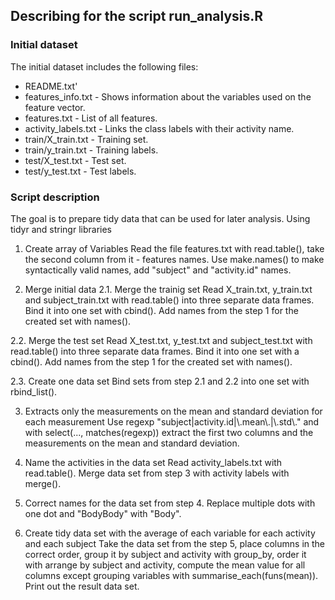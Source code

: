 ## Describing for the script run_analysis.R

### Initial dataset

The initial dataset includes the following files:
 * README.txt'
 * features_info.txt - Shows information about the variables used on the feature vector.
 * features.txt - List of all features.
 * activity_labels.txt - Links the class labels with their activity name.
 * train/X_train.txt - Training set.
 * train/y_train.txt - Training labels.
 * test/X_test.txt - Test set.
 * test/y_test.txt - Test labels.
 
### Script description

The goal is to prepare tidy data that can be used for later analysis. 
Using tidyr and stringr libraries 

1. Create array of Variables
Read the file features.txt with read.table(), take the second column from it - features names.
Use make.names() to make syntactically valid names, add "subject" and "activity.id" names.

2. Merge initial data
2.1. Merge the trainig set 
Read X_train.txt, y_train.txt and subject_train.txt with read.table() into three separate data frames.
Bind it into one set with cbind().
Add names from the step 1 for the created set with names().

2.2. Merge the test set
Read X_test.txt, y_test.txt and subject_test.txt with read.table() into three separate data frames.
Bind it into one set with a cbind().
Add names from the step 1 for the created set with names().

2.3. Create one data set
Bind sets from step 2.1 and 2.2 into one set with rbind_list().

3. Extracts only the measurements on the mean and standard deviation for each measurement 
Use regexp "subject|activity.id|\\.mean\\.|\\.std\\." and with select(..., matches(regexp))
extract the first two columns and the measurements on the mean and standard deviation.

4. Name the activities in the data set
Read activity_labels.txt with read.table().
Merge data set from step 3 with activity labels with merge().

5. Correct names for the data set from step 4.
Replace multiple dots with one dot and "BodyBody" with "Body".

6. Create tidy data set with the average of each variable for each activity and each subject 
Take the data set from the step 5, place columns in the correct order, group it by subject and activity 
with group_by, order it with arrange by subject and activity, compute the mean value for all columns except 
grouping variables with summarise_each(funs(mean)). 
Print out the result data set.
